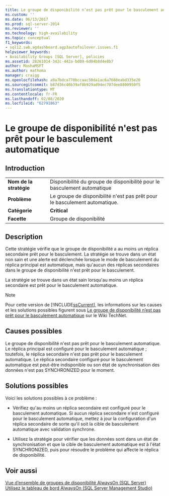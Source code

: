 ```yaml
---
title: Le groupe de disponibilité n’est pas prêt pour le basculement automatique | Microsoft Docs
ms.custom: ''
ms.date: 06/13/2017
ms.prod: sql-server-2014
ms.reviewer: ''
ms.technology: high-availability
ms.topic: conceptual
f1_keywords:
- sql12.swb.agdashboard.agp3autofailover.issues.f1
helpviewer_keywords:
- Availability Groups [SQL Server], policies
ms.assetid: 28261014-342c-442a-bd89-6d04b8d4e8b7
author: MashaMSFT
ms.author: mathoma
manager: craigg
ms.openlocfilehash: a9a7bdca770bccaac50da1ac6a7688eabd335e20
ms.sourcegitcommit: b87d36c46b39af8b929ad94ec707dee8800950f5
ms.translationtype: MT
ms.contentlocale: fr-FR
ms.lasthandoff: 02/08/2020
ms.locfileid: "62791863"
---
```

# <a name="availability-group-is-not-ready-for-automatic-failover"></a>Le groupe de disponibilité n'est pas prêt pour le basculement automatique
    
## <a name="introduction"></a>Introduction  
  
|||  
|-|-|  
|**Nom de la stratégie**|Disponibilité du groupe de disponibilité pour le basculement automatique|  
|**Problème**|Le groupe de disponibilité n'est pas prêt pour le basculement automatique.|  
|**Catégorie**|**Critical**|  
|**Facette**|Groupe de disponibilité|  
  
## <a name="description"></a>Description  
 Cette stratégie vérifie que le groupe de disponibilité a au moins un réplica secondaire prêt pour le basculement. La stratégie se trouve dans un état non sain et une alerte est déclenchée lorsque le mode de basculement du réplica principal est automatique, mais qu'aucun des réplicas secondaires dans le groupe de disponibilité n'est prêt pour le basculement.  
  
 La stratégie se trouve dans un état sain lorsqu'au moins un réplica secondaire est prêt pour le basculement automatique.  
  
> [!NOTE]  
>  Pour cette version de [!INCLUDE[ssCurrent](../../../includes/sscurrent-md.md)], les informations sur les causes et les solutions possibles figurent sous [Le groupe de disponibilité n’est pas prêt pour le basculement automatique](https://go.microsoft.com/fwlink/p/?LinkId=220851) sur le Wiki TechNet.  
  
## <a name="possible-causes"></a>Causes possibles  
 Le groupe de disponibilité n'est pas prêt pour le basculement automatique. Le réplica principal est configuré pour le basculement automatique ; toutefois, le réplica secondaire n'est pas prêt pour le basculement automatique. Le réplica secondaire configuré pour le basculement automatique est peut-être indisponible ou son état de synchronisation des données n'est pas SYNCHRONIZED pour le moment.  
  
## <a name="possible-solutions"></a>Solutions possibles  
 Voici les solutions possibles à ce problème :  
  
-   Vérifiez qu'au moins un réplica secondaire est configuré pour le basculement automatique. Si aucun réplica secondaire n'est configuré pour le basculement automatique, mettez à jour la configuration d'un réplica secondaire de sorte qu'il soit la cible de basculement automatique avec validation synchrone.  
  
-   Utilisez la stratégie pour vérifier que les données sont dans un état de synchronisation et que la cible de basculement automatique est à l'état SYNCHRONIZED, puis pour résoudre le problème qui affecte le réplica de disponibilité.  
  
## <a name="see-also"></a>Voir aussi  
 [Vue d’ensemble de groupes de disponibilité AlwaysOn &#40;SQL Server&#41;](overview-of-always-on-availability-groups-sql-server.md)   
 [Utilisez le tableau de bord AlwaysOn &#40;SQL Server Management Studio&#41;](use-the-always-on-dashboard-sql-server-management-studio.md)  
  
  
